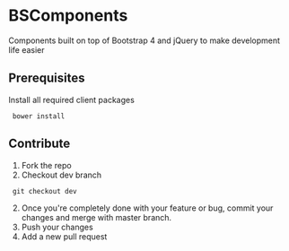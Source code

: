 # BSComponents

Components built on top of Bootstrap 4 and jQuery to make development life easier


## Prerequisites
Install all required client packages
```youtrack
 bower install
```  
 
## Contribute

1. Fork the repo 
1. Checkout dev branch
```youtrack
 git checkout dev
```
2. Once you're completely done with your feature or bug, commit your changes and merge with master branch. 
3. Push your changes 
4. Add a new pull request
 

